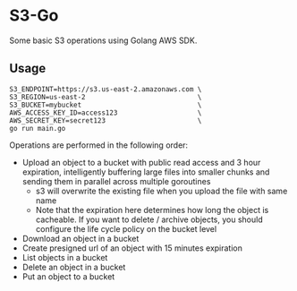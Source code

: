 # S3-Go
Some basic S3 operations using Golang AWS SDK.
## Usage
```
S3_ENDPOINT=https://s3.us-east-2.amazonaws.com \
S3_REGION=us-east-2                            \
S3_BUCKET=mybucket                             \
AWS_ACCESS_KEY_ID=access123                    \
AWS_SECRET_KEY=secret123                       \
go run main.go
```
Operations are performed in the following order:
- Upload an object to a bucket with public read access and 3 hour expiration, intelligently buffering large files into smaller chunks and sending them in parallel across multiple goroutines
  - s3 will overwrite the existing file when you upload the file with same name
  - Note that the expiration here determines how long the object is cacheable. If you want to delete / archive objects, you should configure the life cycle policy on the bucket level
- Download an object in a bucket
- Create presigned url of an object with 15 minutes expiration
- List objects in a bucket
- Delete an object in a bucket
- Put an object to a bucket
